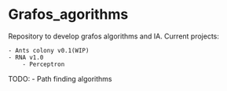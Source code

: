 # Grafos_agorithms
Repository to develop grafos algorithms and IA. Current projects:

    - Ants colony v0.1(WIP)
    - RNA v1.0 
        - Perceptron

TODO:
    - Path finding algorithms

